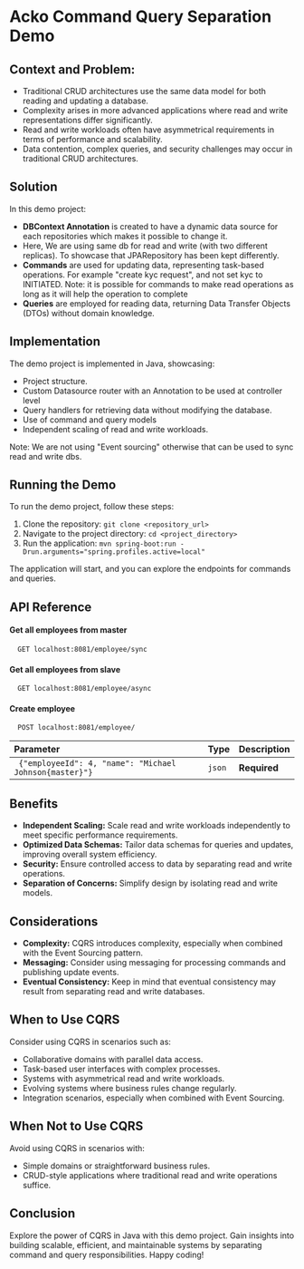 
# Acko Command Query Separation Demo

## Context and Problem:

- Traditional CRUD architectures use the same data model for both reading and updating a database.
- Complexity arises in more advanced applications where read and write representations differ significantly.
- Read and write workloads often have asymmetrical requirements in terms of performance and scalability.
- Data contention, complex queries, and security challenges may occur in traditional CRUD architectures.

## Solution

In this demo project:
- **DBContext Annotation** is created to have a dynamic data source for each repositories which makes it possible to change it.
- Here, We are using same db for read and write (with two different replicas). To showcase that JPARepository has been kept differently.
- **Commands** are used for updating data, representing task-based operations. For example "create kyc request", and not set kyc to INITIATED. Note: it is possible for commands to make read operations as long as it will help the operation to complete
- **Queries** are employed for reading data, returning Data Transfer Objects (DTOs) without domain knowledge.

## Implementation

The demo project is implemented in Java, showcasing:
- Project structure.
- Custom Datasource router with an Annotation to be used at controller level
- Query handlers for retrieving data without modifying the database.
- Use of command and query models
- Independent scaling of read and write workloads.

Note: We are not using "Event sourcing" otherwise that can be used to sync read and write dbs.

## Running the Demo

To run the demo project, follow these steps:
1. Clone the repository: `git clone <repository_url>`
2. Navigate to the project directory: `cd <project_directory>`
3. Run the application: `mvn spring-boot:run -Drun.arguments="spring.profiles.active=local"`

The application will start, and you can explore the endpoints for commands and queries.


## API Reference

#### Get all employees from master

```http
  GET localhost:8081/employee/sync
```

#### Get all employees from slave

```http
  GET localhost:8081/employee/async
```


#### Create employee

```http
  POST localhost:8081/employee/
```

| Parameter | Type     | Description                       |
| :-------- | :------- | :-------------------------------- |
| ` {"employeeId": 4, "name": "Michael Johnson{master}"}`  | `json` | **Required** |


## Benefits

- **Independent Scaling:** Scale read and write workloads independently to meet specific performance requirements.
- **Optimized Data Schemas:** Tailor data schemas for queries and updates, improving overall system efficiency.
- **Security:** Ensure controlled access to data by separating read and write operations.
- **Separation of Concerns:** Simplify design by isolating read and write models.

## Considerations

- **Complexity:** CQRS introduces complexity, especially when combined with the Event Sourcing pattern.
- **Messaging:** Consider using messaging for processing commands and publishing update events.
- **Eventual Consistency:** Keep in mind that eventual consistency may result from separating read and write databases.

## When to Use CQRS

Consider using CQRS in scenarios such as:
- Collaborative domains with parallel data access.
- Task-based user interfaces with complex processes.
- Systems with asymmetrical read and write workloads.
- Evolving systems where business rules change regularly.
- Integration scenarios, especially when combined with Event Sourcing.

## When Not to Use CQRS

Avoid using CQRS in scenarios with:
- Simple domains or straightforward business rules.
- CRUD-style applications where traditional read and write operations suffice.

## Conclusion

Explore the power of CQRS in Java with this demo project. Gain insights into building scalable, efficient, and maintainable systems by separating command and query responsibilities. Happy coding!
